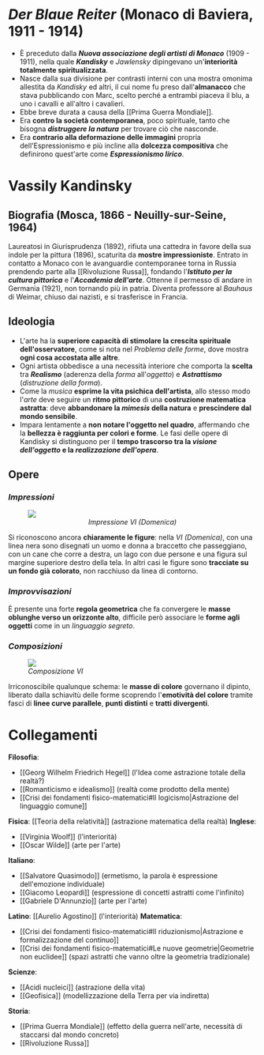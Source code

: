 # *Der Blaue Reiter* (Monaco di Baviera, 1911 - 1914)
- È preceduto dalla ***Nuova associazione degli artisti di Monaco*** (1909 - 1911), nella quale ***Kandisky*** e *Jawlensky* dipingevano un'**interiorità totalmente spiritualizzata**.
- Nasce dalla sua divisione per contrasti interni con una mostra omonima allestita da *Kandisky* ed altri, il cui nome fu preso dall'**almanacco** che stava pubblicando con Marc, scelto perché a entrambi piaceva il blu, a uno i cavalli e all'altro i cavalieri.
- Ebbe breve durata a causa della [[Prima Guerra Mondiale]].
- Era **contro la società contemporanea**, poco spirituale, tanto che bisogna ***distruggere la natura*** per trovare ciò che nasconde.
- Era **contrario alla deformazione delle immagini** propria dell'Espressionismo e più incline alla **dolcezza compositiva** che definirono quest'arte come ***Espressionismo lirico***.
# Vassily Kandinsky
## Biografia (Mosca, 1866 - Neuilly-sur-Seine, 1964)
Laureatosi in Giurisprudenza (1892), rifiuta una cattedra in favore della sua indole per la pittura (1896), scaturita da **mostre impressioniste**. Entrato in contatto a Monaco con le avanguardie contemporanee torna in Russia prendendo parte alla [[Rivoluzione Russa]], fondando l'***Istituto per la cultura pittorica*** e l'***Accademia dell'arte***. Ottenne il permesso di andare in Germania (1921), non tornando più in patria. Diventa professore al *Bauhaus* di Weimar, chiuso dai nazisti, e si trasferisce in Francia.
## Ideologia
- L'arte ha la **superiore capacità di stimolare la crescita spirituale dell'osservatore**, come si nota nel *Problema delle forme*, dove mostra **ogni cosa accostata alle altre**.
- Ogni artista obbedisce a una necessità interiore che comporta la **scelta** tra ***Realismo*** (aderenza della *forma* all'*oggetto*) e ***Astrattismo*** (*distruzione della forma*).
- Come la *musica* **esprime la vita psichica dell'artista**, allo stesso modo l'*arte* deve seguire un **ritmo pittorico** di una **costruzione matematica astratta**: deve **abbandonare la *mimesis* della natura** e **prescindere dal mondo sensibile**.
- Impara lentamente a **non notare l'oggetto nel quadro**, affermando che la **bellezza è raggiunta per colori e forme**. Le fasi delle opere di Kandisky si distinguono per il **tempo trascorso tra la *visione dell'oggetto* e la *realizzazione dell'opera***.
## Opere
### *Impressioni*
<figure>
<img src="https://www.meisterdrucke.it/kunstwerke/1260px/Wassily_Kandinsky_-_Impression_VI_Sunday_1911_-_%28MeisterDrucke-1188763%29.jpg" >
<figcaption style="text-align: center"> <i> Impressione VI (Domenica) </i> </figcaption>
</figure>

Si riconoscono ancora **chiaramente le figure**: nella *VI (Domenica)*, con una linea nera sono disegnati un uomo e donna a braccetto che passeggiano, con un cane che corre a destra, un lago con due persone e una figura sul margine superiore destro della tela. In altri casi le figure sono **tracciate su un fondo già colorato**, non racchiuso da linea di contorno.
### *Improvvisazioni*
È presente una forte **regola geometrica** che fa convergere le **masse oblunghe verso un orizzonte alto**, difficile però associare le **forme agli oggetti** come in un *linguaggio segreto*.
### *Composizioni*
<figure>
<img src="https://upload.wikimedia.org/wikipedia/commons/3/3a/Vassily_Kandinsky%2C_1913_-_Composition_6.jpg">
<figcaption><i> Composizione VI </i></figcaption>
</figure>

Irriconoscibile qualunque schema: le **masse di colore** governano il dipinto, liberato dalla schiavitù delle forme scoprendo l'**emotività del colore** tramite fasci di **linee curve parallele**, **punti distinti** e **tratti divergenti**.
# Collegamenti
**Filosofia**:
- [[Georg Wilhelm Friedrich Hegel]] (l'Idea come astrazione totale della realtà?) 
- [[Romanticismo e idealismo]] (realtà come prodotto della mente)
- [[Crisi dei fondamenti fisico-matematici#Il logicismo|Astrazione del linguaggio comune]]

**Fisica**: [[Teoria della relatività]] (astrazione matematica della realtà)
**Inglese**:
- [[Virginia Woolf]] (l'interiorità)
- [[Oscar Wilde]] (arte per l'arte)

**Italiano**:
- [[Salvatore Quasimodo]] (ermetismo, la parola è espressione dell'emozione individuale)
- [[Giacomo Leopardi]] (espressione di concetti astratti come l'infinito)
- [[Gabriele D'Annunzio]] (arte per l'arte)

**Latino**: [[Aurelio Agostino]] (l'interiorità)
**Matematica**:
- [[Crisi dei fondamenti fisico-matematici#Il riduzionismo|Astrazione e formalizzazione del continuo]]
- [[Crisi dei fondamenti fisico-matematici#Le nuove geometrie|Geometrie non euclidee]] (spazi astratti che vanno oltre la geometria tradizionale)

**Scienze**:
- [[Acidi nucleici]] (astrazione della vita)
- [[Geofisica]] (modellizzazione della Terra per via indiretta)

**Storia**:
- [[Prima Guerra Mondiale]] (effetto della guerra nell'arte, necessità di staccarsi dal mondo concreto)
- [[Rivoluzione Russa]]